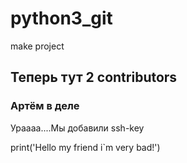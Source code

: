 # python3_git
make project


## Теперь тут 2 contributors

### Артём в деле


Ураааа....Мы добавили ssh-key

print('Hello my friend i`m very bad!')


